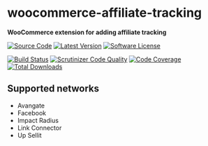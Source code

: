 # woocommerce-affiliate-tracking

**WooCommerce extension for adding affiliate tracking**

[![Source Code](http://img.shields.io/badge/source-strikewood/woocommerce--affiliate--tracking-blue.svg?style=flat-square)](https://github.com/strikewood/woocommerce-affiliate-tracking) [![Latest Version](https://img.shields.io/github/release/strikewood/woocommerce-affiliate-tracking.svg?style=flat-square)](https://github.com/strikewood/woocommerce-affiliate-tracking/releases) [![Software License](https://img.shields.io/github/license/strikewood/woocommerce-affiliate-tracking.svg?style=flat-square)](https://github.com/strikewood/woocommerce-affiliate-tracking/blob/master/LICENSE)

[![Build Status](https://img.shields.io/scrutinizer/build/g/strikewood/woocommerce-affiliate-tracking.svg?style=flat-square)](https://scrutinizer-ci.com/g/strikewood/woocommerce-affiliate-tracking/build-status/master) [![Scrutinizer Code Quality](https://img.shields.io/scrutinizer/g/strikewood/woocommerce-affiliate-tracking.svg?style=flat-square)](https://scrutinizer-ci.com/g/strikewood/woocommerce-affiliate-tracking/?branch=master) [![Code Coverage](https://img.shields.io/scrutinizer/coverage/g/strikewood/woocommerce-affiliate-tracking.svg?style=flat-square)](https://scrutinizer-ci.com/g/strikewood/woocommerce-affiliate-tracking/?branch=master) [![Total Downloads](https://img.shields.io/packagist/dt/strikewood/woocommerce-affiliate-tracking.svg?style=flat-square)](https://packagist.org/packages/strikewood/woocommerce-affiliate-tracking/)


## Supported networks

- Avangate
- Facebook
- Impact Radius
- Link Connector
- Up Sellit
